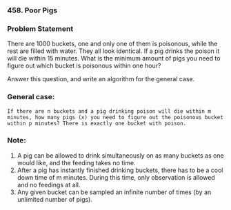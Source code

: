 ### 458. Poor Pigs


### Problem Statement
There are 1000 buckets, one and only one of them is poisonous, while the rest are filled with water. They all look identical. If a pig drinks the poison it will die within 15 minutes. What is the minimum amount of pigs you need to figure out which bucket is poisonous within one hour?

Answer this question, and write an algorithm for the general case.

 

### General case:
```
If there are n buckets and a pig drinking poison will die within m minutes, how many pigs (x) you need to figure out the poisonous bucket within p minutes? There is exactly one bucket with poison.
```
 

### Note:

1. A pig can be allowed to drink simultaneously on as many buckets as one would like, and the feeding takes no time.
2. After a pig has instantly finished drinking buckets, there has to be a cool down time of m minutes. During this time, only observation is allowed and no feedings at all.
3. Any given bucket can be sampled an infinite number of times (by an unlimited number of pigs).